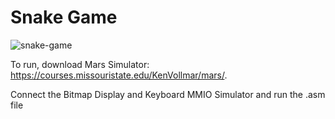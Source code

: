 # Snake Game
![snake-game](https://github.com/CS2640-Snake-Game/Snake-Game-Files/assets/108250510/dd8c04ba-a9c6-4bf4-8c8e-fa294a126007)

To run, download Mars Simulator: https://courses.missouristate.edu/KenVollmar/mars/.

Connect the Bitmap Display and Keyboard MMIO Simulator and run the .asm file
